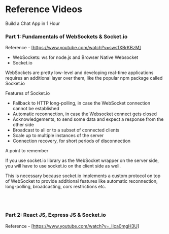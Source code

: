 # Reference Videos

Build a Chat App in 1 Hour

### Part 1: Fundamentals of WebSockets & Socket.io

Reference - [https://www.youtube.com/watch?v=sws1XBrKBzM]

- WebSockets: ws for node.js and Browser Native Websocket
- Socket.io

WebSockets are pretty low-level and developing real-time applications requires an additional layer over them, like the popular npm package called Socket.io

Features of Socket.io

- Fallback to HTTP long-polling, in case the WebSocket connection cannot be established
- Automatic reconnection, in case the Websocket connect gets closed
- Acknowledgements, to send some data and expect a response from the other side
- Broadcast to all or to a subset of connected clients
- Scale up to multiple instances of the server
- Connection recovery, for short periods of disconnection

A point to remember

If you use socket.io library as the WebSocket wrapper on the server side, you will have to use socket.io on the client side as well.

This is necessary because socket.io implements a custom protocol on top of WebSocket to provide additional features like automatic reconnection, long-polling, broadcasting, cors restrictions etc.

<br />
<br />

### Part 2: React JS, Express JS & Socket.io

Reference - [https://www.youtube.com/watch?v=_IIca0mgH3U]
